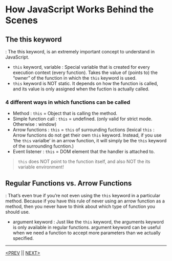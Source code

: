 # How JavaScript Works Behind the Scenes

## The this keyword

: The this keyword, is an extremely important concept to understand in JavaScript.

-   `this` keyword, variable : Special variable that is created for every execution context (every function). Takes the value of (points to) the “owner” of the function in which the `this` keyword is used.
-   `this` keyword is NOT static. It depends on how the function is called, and its value is only assigned when the fuction is actually called.

### 4 different ways in which functions can be called

-   Method : `this` = Object that is calling the method.
-   Simple function call : `this` = undefined. (only valid for strict mode. Otherwise : window)
-   Arrow functions : `this` = `this` of surrounding fuctions (lexical `this` : Arrow functions do not get their own `this` keyword. Instead, if you use ‘the `this` varialbe’ in an arrow function, it will simply be the `this` keyword of the surrounding fucntion.)
-   Event listener : `this` = DOM element that the handler is attached to.

> `this` does NOT point to the function itself, and also NOT the its variable environment!

## Regular Functions vs. Arrow Functions

: That’s even true if you’re not even using the `this` keyword in a particular method. Because if you have this rule of never using an arrow function as a method, then you never have to think about which type of function you should use.

-   argument keyword : Just like the `this` keyword, the arguments keyword is only available in regular functions. argument keyword can be useful when we need a function to accept more parameters than we actually specified.

---

[<PREV](./cjs220917.md) || [NEXT>](./cjs220918.md)
